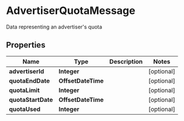 

# AdvertiserQuotaMessage

Data representing an advertiser's quota

## Properties

| Name | Type | Description | Notes |
|------------ | ------------- | ------------- | -------------|
|**advertiserId** | **Integer** |  |  [optional] |
|**quotaEndDate** | **OffsetDateTime** |  |  [optional] |
|**quotaLimit** | **Integer** |  |  [optional] |
|**quotaStartDate** | **OffsetDateTime** |  |  [optional] |
|**quotaUsed** | **Integer** |  |  [optional] |



